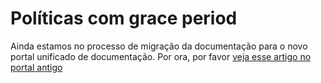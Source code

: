 ﻿# Políticas com grace period

Ainda estamos no processo de migração da documentação para o novo portal unificado de documentação. Por ora, por favor
[veja esse artigo no portal antigo](http://pki.lacunasoftware.com/Help/html/035e0bc4-0f77-4fc8-a1d6-88131d1fc70a.htm)
